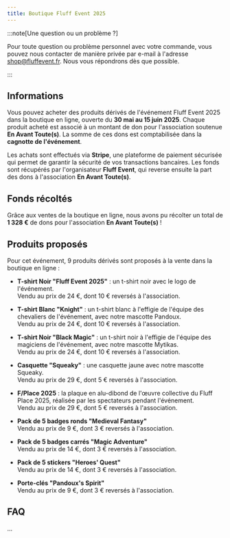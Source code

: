 ```yaml
---
title: Boutique Fluff Event 2025
---
```


:::note[Une question ou un problème ?]

Pour toute question ou problème personnel avec votre commande, vous pouvez nous contacter de
manière privée par e-mail à l'adresse [shop@fluffevent.fr](mailto:shop@fluffevent.fr). Nous vous
répondrons dès que possible.

:::


## Informations

Vous pouvez acheter des produits dérivés de l'événement Fluff Event 2025 dans la boutique en ligne,
ouverte du **30 mai au 15 juin 2025**. Chaque produit acheté est associé à un montant de don pour
l'association soutenue **En Avant Toute(s)**. La somme de ces dons est comptabilisée dans la
**cagnotte de l'événement**.

Les achats sont effectués via **Stripe**, une plateforme de paiement sécurisée qui permet de
garantir la sécurité de vos transactions bancaires. Les fonds sont récupérés par l'organisateur
**Fluff Event**, qui reverse ensuite la part des dons à l'association **En Avant Toute(s)**.


## Fonds récoltés

Grâce aux ventes de la boutique en ligne, nous avons pu récolter un total de **1 328 €** de dons
pour l'association **En Avant Toute(s)** !


## Produits proposés

Pour cet événement, 9 produits dérivés sont proposés à la vente dans la boutique en ligne :

- **T-shirt Noir "Fluff Event 2025"** : un t-shirt noir avec le logo de l'événement.  
  Vendu au prix de 24 €, dont 10 € reversés à l'association.

- **T-shirt Blanc "Knight"** : un t-shirt blanc à l'effigie de l'équipe des chevaliers de
  l'événement, avec notre mascotte Pandoux.  
  Vendu au prix de 24 €, dont 10 € reversés à l'association.

- **T-shirt Noir "Black Magic"** : un t-shirt noir à l'effigie de l'équipe des magiciens de
  l'événement, avec notre mascotte Mytikas.  
  Vendu au prix de 24 €, dont 10 € reversés à l'association.

- **Casquette "Squeaky"** : une casquette jaune avec notre mascotte Squeaky.  
  Vendu au prix de 29 €, dont 5 € reversés à l'association.

- **F/Place 2025** : la plaque en alu-dibond de l'œuvre collective du Fluff Place 2025, réalisée
  par les spectateurs pendant l'événement.  
  Vendu au prix de 29 €, dont 5 € reversés à l'association.

- **Pack de 5 badges ronds "Medieval Fantasy"**  
  Vendu au prix de 9 €, dont 3 € reversés à l'association.

- **Pack de 5 badges carrés "Magic Adventure"**  
  Vendu au prix de 14 €, dont 3 € reversés à l'association.

- **Pack de 5 stickers "Heroes' Quest"**  
  Vendu au prix de 14 €, dont 3 € reversés à l'association.

- **Porte-clés "Pandoux's Spirit"**  
  Vendu au prix de 9 €, dont 3 € reversés à l'association.


## FAQ

...
